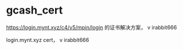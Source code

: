 # gcash_cert
https://login.mynt.xyz/c4/v5/mpin/login   的证书解决方案， v    irabbit666


login.mynt.xyz   cert， v    irabbit666
